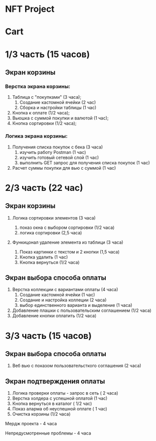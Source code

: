 # NFT Project

# Cart

# 1/3 часть (15 часов)

## Экран корзины

### Верстка экрана корзины:

1. Таблица с "покупками" (3 часа);
    1. Создание кастомной ячейки (2 час) 
    2. Сборка и настройки таблицы (1 час)
2. Кнопка к оплате (1/2 часа);
3. Вьюшка с суммой покупки и валютой (1 час);
4. Кнопка сортировки (1/2 часа);

### Логика экрана корзины:

1. Получения списка покупок с бека (3 часа) 
    1. изучить работу Postman (1 час)
    2. изучить готовый сетевой слой (1 час)
    3. выполнить GET запрос для получения списка покупок  (1 час)
2. Расчет суммы покупки для вью с суммой (1 час) 

# 2/3 часть (22 час)

## Экран корзины

1. Логика сортировки элементов (3 часа) 
    1. показ окна с выбором сортировки (1/2 часа) 
    2. логика сортировки (2,5 часа) 
    
2. Функицонал удаление элемента из таблици (3 часа) 
    1. Показ картинки с текстом и 2 кнопки (1,5 часа) 
    2. Кнопка удалить (1 час) 
    3. Кнопка вернуться (1/2 часа) 

## Экран выбора способа оплаты

1. Верстка коллекции с вариантами оплаты (4 часа) 
    1. Создание кастомной ячейки (1 час) 
    2. Создание и настройка коллеции (2 часа) 
    3. выбор единственного варианта и выделение (1 часа) 
2. Добавление плашки с пользовательским соглашением (1/2 часа)
3. Добавление кнопки оплатить (1/2 часа) 

# 3/3 часть (15 часов)

## Экран выбора способа оплаты

1. Веб вью с показом пользовательсткого соглашения (2 часа) 

## Экран подтверждения оплаты

1. Логика проверки оплаты - запрос в сеть ( 2 часа) 
2. Верстка холдера с успешной оплатой  (1 час)  
3. Кнопка вернуться в каталог  ( 1/2 час) 
4. Показ аларма об неуспешной оплате  ( 1 час) 
5. Очистка корзины (1/2 часа) 

Мердж проекта - 4 часа 

Непредусмотренные проблемы - 4 часа

